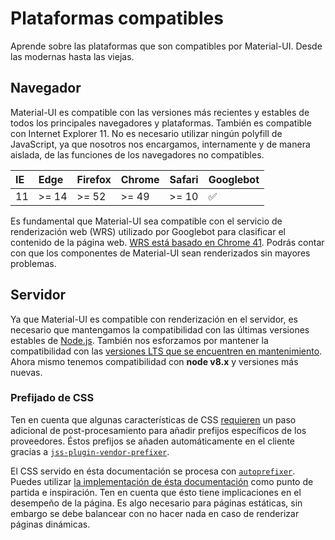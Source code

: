# Plataformas compatibles

<p class="description">Aprende sobre las plataformas que son compatibles por Material-UI. Desde las modernas hasta las viejas.</p>

## Navegador

Material-UI es compatible con las versiones más recientes y estables de todos los principales navegadores y plataformas. También es compatible con Internet Explorer 11. No es necesario utilizar ningún polyfill de JavaScript, ya que nosotros nos encargamos, internamente y de manera aislada, de las funciones de los navegadores no compatibles.

| IE | Edge  | Firefox | Chrome | Safari | Googlebot |
|:-- |:----- |:------- |:------ |:------ |:--------- |
| 11 | >= 14 | >= 52   | >= 49  | >= 10  | ✅         |

Es fundamental que Material-UI sea compatible con el servicio de renderización web (WRS) utilizado por Googlebot para clasificar el contenido de la página web. [WRS está basado en Chrome 41](https://developers.google.com/search/docs/guides/rendering). Podrás contar con que los componentes de Material-UI sean renderizados sin mayores problemas.

## Servidor

Ya que Material-UI es compatible con renderización en el servidor, es necesario que mantengamos la compatibilidad con las últimas versiones estables de [Node.js](https://github.com/nodejs/node). También nos esforzamos por mantener la compatibilidad con las [versiones LTS que se encuentren en mantenimiento](https://github.com/nodejs/Release#lts-schedule1). Ahora mismo tenemos compatibilidad con **node v8.x** y versiones más nuevas.

### Prefijado de CSS

Ten en cuenta que algunas características de CSS [requieren](https://github.com/cssinjs/jss/issues/279) un paso adicional de post-procesamiento para añadir prefijos específicos de los proveedores. Éstos prefijos se añaden automáticamente en el cliente gracias a [`jss-plugin-vendor-prefixer`](https://www.npmjs.com/package/jss-plugin-vendor-prefixer).

El CSS servido en ésta documentación se procesa con [`autoprefixer`](https://www.npmjs.com/package/autoprefixer). Puedes utilizar [la implementación de ésta documentación](https://github.com/mui-org/material-ui/blob/47aa5aeaec1d4ac2c08fd0e84277d6b91e497557/pages/_document.js#L123) como punto de partida e inspiración. Ten en cuenta que ésto tiene implicaciones en el desempeño de la página. Es algo necesario para páginas estáticas, sin embargo se debe balancear con no hacer nada en caso de renderizar páginas dinámicas.